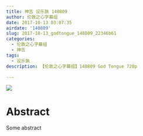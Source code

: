 ```yaml
---
title: 神舌 设乐孰 140809
author: 伦敦之心字幕组
date: 2017-10-13 03:07:35
airdate: '140809'
slug: 2017-10-13_godtongue_140809_22346b61
categories:
  - 伦敦之心字幕组
  - 神舌
tags:
  - 设乐孰
description: 【伦敦之心字幕组】140809 God Tongue 720p

---
```

![](/img/gakki.jpg)
# Abstract
Some abstract
